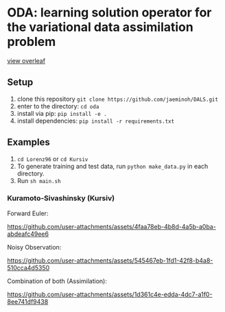 # ODA: learning solution operator for the variational data assimilation problem

[view overleaf](https://www.overleaf.com/read/ktxhjhxfhkcf#c15a2d)


## Setup
1. clone this repository `git clone https://github.com/jaeminoh/DALS.git`
2. enter to the directory: `cd oda`
3. install via pip: `pip install -e .`
4. install dependencies: `pip install -r requirements.txt`

## Examples
1. `cd Lorenz96` or `cd Kursiv`
1. To generate training and test data, run `python make_data.py` in each directory.
2. Run `sh main.sh`

### Kuramoto-Sivashinsky (Kursiv)

Forward Euler:

https://github.com/user-attachments/assets/4faa78eb-4b8d-4a5b-a0ba-abdeafc49ee6

Noisy Observation:

https://github.com/user-attachments/assets/545467eb-1fd1-42f8-b4a8-510cca4d5350

Combination of both (Assimilation):

https://github.com/user-attachments/assets/1d361c4e-edda-4dc7-a1f0-8ee741df9438

